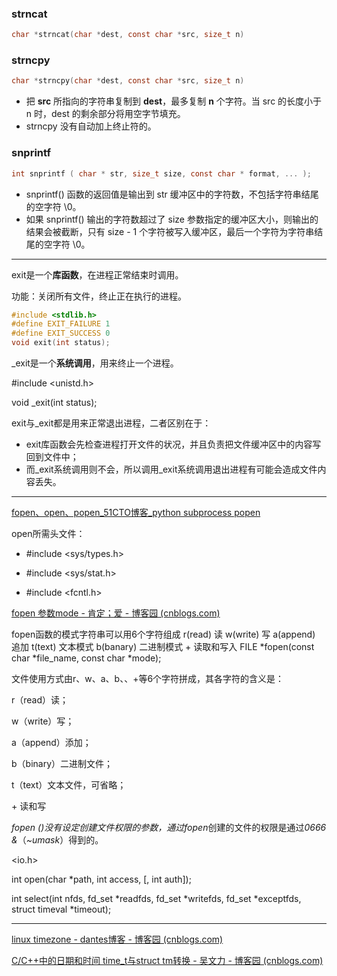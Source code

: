 ### strncat

```c
char *strncat(char *dest, const char *src, size_t n)
```

### strncpy

```c
char *strncpy(char *dest, const char *src, size_t n)
```

- 把 **src** 所指向的字符串复制到 **dest**，最多复制 **n** 个字符。当 src 的长度小于 n 时，dest 的剩余部分将用空字节填充。
- strncpy 没有自动加上终止符的。

### snprintf

```c
int snprintf ( char * str, size_t size, const char * format, ... );
```

- snprintf() 函数的返回值是输出到 str 缓冲区中的字符数，不包括字符串结尾的空字符 \0。
- 如果 snprintf() 输出的字符数超过了 size 参数指定的缓冲区大小，则输出的结果会被截断，只有 size - 1 个字符被写入缓冲区，最后一个字符为字符串结尾的空字符 \0。
---

exit是一个**库函数**，在进程正常结束时调用。

功能：关闭所有文件，终止正在执行的进程。

```c
#include <stdlib.h>
#define EXIT_FAILURE 1
#define EXIT_SUCCESS 0
void exit(int status);
```

_exit是一个**系统调用**，用来终止一个进程。

#include <unistd.h>

void _exit(int status);

exit与_exit都是用来正常退出进程，二者区别在于：

- exit库函数会先检查进程打开文件的状况，并且负责把文件缓冲区中的内容写回到文件中；
- 而_exit系统调用则不会，所以调用\_exit系统调用退出进程有可能会造成文件内容丢失。
- ---

[fopen、open、popen_51CTO博客_python subprocess popen](https://blog.51cto.com/ljy789/1764787)

open所需头文件：

- #include <sys/types.h>
    
- #include <sys/stat.h>
    
- #include <fcntl.h>
    

[fopen 参数mode - 肯定；爱 - 博客园 (cnblogs.com)](https://www.cnblogs.com/ai616818/archive/2012/04/26/2470918.html)

fopen函数的模式字符串可以用6个字符组成 r(read) 读 w(write) 写 a(append) 追加 t(text) 文本模式 b(banary) 二进制模式 + 读取和写入
FILE *fopen(const char *file_name, const char *mode);

文件使用方式由r、w、a、b、、+等6个字符拼成，其各字符的含义是：

r（read）读；

w（write）写；

a（append）添加；

b（binary）二进制文件；

t（text）文本文件，可省略；

\+ 读和写

*fopen ()*没有设定创建文件权限的参数，通过*fopen*创建的文件的权限是通过*0666 &*（*~umask*）得到的。



<io.h>

int open(char *path, int access, [, int auth]);



int select(int nfds, fd_set *readfds, fd_set *writefds, fd_set *exceptfds, struct timeval *timeout);

---
[linux timezone - dantes博客 - 博客园 (cnblogs.com)](https://www.cnblogs.com/dantes91/p/4670981.html)

[C/C++中的日期和时间 time_t与struct tm转换 - 吴文力 - 博客园 (cnblogs.com)](https://www.cnblogs.com/wiseman/archive/2005/10/24/260576.html)